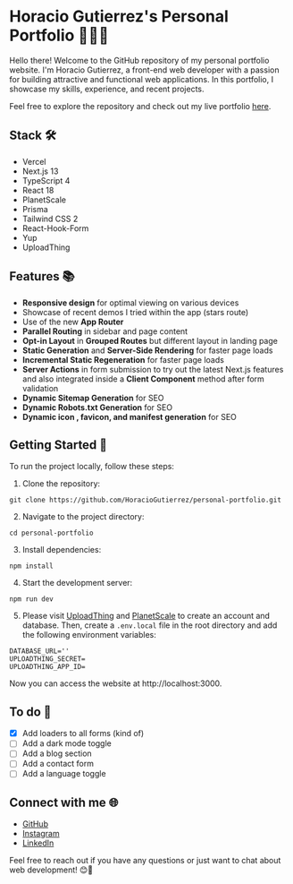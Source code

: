 # Horacio Gutierrez's Personal Portfolio 🚀👨‍💻

Hello there! Welcome to the GitHub repository of my personal portfolio website. I'm Horacio Gutierrez, a front-end web developer with a passion for building attractive and functional web applications. In this portfolio, I showcase my skills, experience, and recent projects.

Feel free to explore the repository and check out my live portfolio [here](https://test-next-new.vercel.app/).

## Stack 🛠

- Vercel
- Next.js 13
- TypeScript 4
- React 18
- PlanetScale
- Prisma
- Tailwind CSS 2
- React-Hook-Form
- Yup
- UploadThing

## Features 📚

- **Responsive design** for optimal viewing on various devices
- Showcase of recent demos I tried within the app (stars route)
- Use of the new **App Router**
- **Parallel Routing** in sidebar and page content
- **Opt-in Layout** in **Grouped Routes** but different layout in landing page
- **Static Generation** and **Server-Side Rendering** for faster page loads
- **Incremental Static Regeneration** for faster page loads
- **Server Actions** in form submission to try out the latest Next.js features and also integrated inside a **Client Component** method after form validation 
- **Dynamic Sitemap Generation** for SEO
- **Dynamic Robots.txt Generation** for SEO
- **Dynamic icon , favicon, and manifest generation** for SEO

## Getting Started 🚀

To run the project locally, follow these steps:

1. Clone the repository:

```
git clone https://github.com/HoracioGutierrez/personal-portfolio.git
```

2. Navigate to the project directory:

```
cd personal-portfolio
```

3. Install dependencies:

```
npm install
```

4. Start the development server:

```
npm run dev
```

5. Please visit [UploadThing](https://uploadthing.com/) and [PlanetScale](https://planetscale.com/) to create an account and database. Then, create a `.env.local` file in the root directory and add the following environment variables:

```
DATABASE_URL=''
UPLOADTHING_SECRET=
UPLOADTHING_APP_ID=
```

Now you can access the website at http://localhost:3000.

## To do 📝

- [x] Add loaders to all forms (kind of)
- [ ] Add a dark mode toggle
- [ ] Add a blog section
- [ ] Add a contact form
- [ ] Add a language toggle

## Connect with me 🌐

- [GitHub](https://github.com/HoracioGutierrez)
- [Instagram](https://www.instagram.com/horagutierrez)
- [LinkedIn](https://www.linkedin.com/in/horacioegutierrez/)

Feel free to reach out if you have any questions or just want to chat about web development! 😊👋

